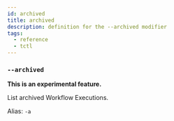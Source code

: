 ```yaml
---
id: archived
title: archived
description: definition for the --archived modifier
tags:
  - reference
  - tctl
---
```


### `--archived`

**This is an experimental feature.**

List archived Workflow Executions.

Alias: `-a`
